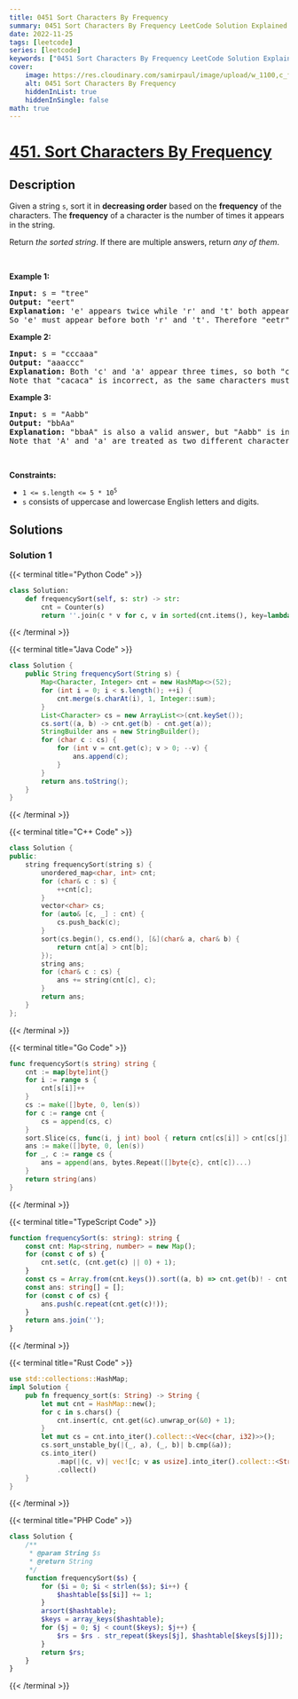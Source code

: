 ```yaml
---
title: 0451 Sort Characters By Frequency
summary: 0451 Sort Characters By Frequency LeetCode Solution Explained
date: 2022-11-25
tags: [leetcode]
series: [leetcode]
keywords: ["0451 Sort Characters By Frequency LeetCode Solution Explained in all languages", "0451 Sort Characters By Frequency", "LeetCode", "leetcode solution in Python3 C++ Java Go PHP Ruby Swift TypeScript Rust C# JavaScript C", "GeeksforGeeks", "InterviewBit", "Coding Ninjas", "HackerRank", "HackerEarth", "CodeChef", "TopCoder", "AlgoExpert", "freeCodeCamp", "Codeforces", "GitHub", "AtCoder", "Samir Paul"]
cover:
    image: https://res.cloudinary.com/samirpaul/image/upload/w_1100,c_fit,co_rgb:FFFFFF,l_text:Arial_75_bold:0451 Sort Characters By Frequency - Solution Explained/problem-solving.webp
    alt: 0451 Sort Characters By Frequency
    hiddenInList: true
    hiddenInSingle: false
math: true
---
```



# [451. Sort Characters By Frequency](https://leetcode.com/problems/sort-characters-by-frequency)


## Description

<p>Given a string <code>s</code>, sort it in <strong>decreasing order</strong> based on the <strong>frequency</strong> of the characters. The <strong>frequency</strong> of a character is the number of times it appears in the string.</p>

<p>Return <em>the sorted string</em>. If there are multiple answers, return <em>any of them</em>.</p>

<p>&nbsp;</p>
<p><strong class="example">Example 1:</strong></p>

<pre>
<strong>Input:</strong> s = &quot;tree&quot;
<strong>Output:</strong> &quot;eert&quot;
<strong>Explanation:</strong> &#39;e&#39; appears twice while &#39;r&#39; and &#39;t&#39; both appear once.
So &#39;e&#39; must appear before both &#39;r&#39; and &#39;t&#39;. Therefore &quot;eetr&quot; is also a valid answer.
</pre>

<p><strong class="example">Example 2:</strong></p>

<pre>
<strong>Input:</strong> s = &quot;cccaaa&quot;
<strong>Output:</strong> &quot;aaaccc&quot;
<strong>Explanation:</strong> Both &#39;c&#39; and &#39;a&#39; appear three times, so both &quot;cccaaa&quot; and &quot;aaaccc&quot; are valid answers.
Note that &quot;cacaca&quot; is incorrect, as the same characters must be together.
</pre>

<p><strong class="example">Example 3:</strong></p>

<pre>
<strong>Input:</strong> s = &quot;Aabb&quot;
<strong>Output:</strong> &quot;bbAa&quot;
<strong>Explanation:</strong> &quot;bbaA&quot; is also a valid answer, but &quot;Aabb&quot; is incorrect.
Note that &#39;A&#39; and &#39;a&#39; are treated as two different characters.
</pre>

<p>&nbsp;</p>
<p><strong>Constraints:</strong></p>

<ul>
	<li><code>1 &lt;= s.length &lt;= 5 * 10<sup>5</sup></code></li>
	<li><code>s</code> consists of uppercase and lowercase English letters and digits.</li>
</ul>

## Solutions

### Solution 1

<!-- tabs:start -->

{{< terminal title="Python Code" >}}
```python
class Solution:
    def frequencySort(self, s: str) -> str:
        cnt = Counter(s)
        return ''.join(c * v for c, v in sorted(cnt.items(), key=lambda x: -x[1]))
```
{{< /terminal >}}

{{< terminal title="Java Code" >}}
```java
class Solution {
    public String frequencySort(String s) {
        Map<Character, Integer> cnt = new HashMap<>(52);
        for (int i = 0; i < s.length(); ++i) {
            cnt.merge(s.charAt(i), 1, Integer::sum);
        }
        List<Character> cs = new ArrayList<>(cnt.keySet());
        cs.sort((a, b) -> cnt.get(b) - cnt.get(a));
        StringBuilder ans = new StringBuilder();
        for (char c : cs) {
            for (int v = cnt.get(c); v > 0; --v) {
                ans.append(c);
            }
        }
        return ans.toString();
    }
}
```
{{< /terminal >}}

{{< terminal title="C++ Code" >}}
```cpp
class Solution {
public:
    string frequencySort(string s) {
        unordered_map<char, int> cnt;
        for (char& c : s) {
            ++cnt[c];
        }
        vector<char> cs;
        for (auto& [c, _] : cnt) {
            cs.push_back(c);
        }
        sort(cs.begin(), cs.end(), [&](char& a, char& b) {
            return cnt[a] > cnt[b];
        });
        string ans;
        for (char& c : cs) {
            ans += string(cnt[c], c);
        }
        return ans;
    }
};
```
{{< /terminal >}}

{{< terminal title="Go Code" >}}
```go
func frequencySort(s string) string {
	cnt := map[byte]int{}
	for i := range s {
		cnt[s[i]]++
	}
	cs := make([]byte, 0, len(s))
	for c := range cnt {
		cs = append(cs, c)
	}
	sort.Slice(cs, func(i, j int) bool { return cnt[cs[i]] > cnt[cs[j]] })
	ans := make([]byte, 0, len(s))
	for _, c := range cs {
		ans = append(ans, bytes.Repeat([]byte{c}, cnt[c])...)
	}
	return string(ans)
}
```
{{< /terminal >}}

{{< terminal title="TypeScript Code" >}}
```ts
function frequencySort(s: string): string {
    const cnt: Map<string, number> = new Map();
    for (const c of s) {
        cnt.set(c, (cnt.get(c) || 0) + 1);
    }
    const cs = Array.from(cnt.keys()).sort((a, b) => cnt.get(b)! - cnt.get(a)!);
    const ans: string[] = [];
    for (const c of cs) {
        ans.push(c.repeat(cnt.get(c)!));
    }
    return ans.join('');
}
```
{{< /terminal >}}

{{< terminal title="Rust Code" >}}
```rust
use std::collections::HashMap;
impl Solution {
    pub fn frequency_sort(s: String) -> String {
        let mut cnt = HashMap::new();
        for c in s.chars() {
            cnt.insert(c, cnt.get(&c).unwrap_or(&0) + 1);
        }
        let mut cs = cnt.into_iter().collect::<Vec<(char, i32)>>();
        cs.sort_unstable_by(|(_, a), (_, b)| b.cmp(&a));
        cs.into_iter()
            .map(|(c, v)| vec![c; v as usize].into_iter().collect::<String>())
            .collect()
    }
}
```
{{< /terminal >}}

{{< terminal title="PHP Code" >}}
```php
class Solution {
    /**
     * @param String $s
     * @return String
     */
    function frequencySort($s) {
        for ($i = 0; $i < strlen($s); $i++) {
            $hashtable[$s[$i]] += 1;
        }
        arsort($hashtable);
        $keys = array_keys($hashtable);
        for ($j = 0; $j < count($keys); $j++) {
            $rs = $rs . str_repeat($keys[$j], $hashtable[$keys[$j]]);
        }
        return $rs;
    }
}
```
{{< /terminal >}}

<!-- tabs:end -->

<!-- end -->
